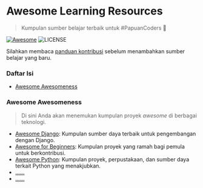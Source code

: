 # Awesome Learning Resources

> Kumpulan sumber belajar terbaik untuk #PapuanCoders 🚀

[![Awesome](https://cdn.rawgit.com/sindresorhus/awesome/d7305f38d29fed78fa85652e3a63e154dd8e8829/media/badge.svg)](https://github.com/papua-opensource/awesome-learning-resources) ![LICENSE](https://img.shields.io/github/license/mashape/apistatus.svg)

Silahkan membaca [panduan kontribusi](./CONTRIBUTING.md) sebelum menambahkan sumber belajar yang baru.

### Daftar Isi

- [Awesome Awesomeness](awesome-awesomeness)

### Awesome Awesomeness

> Di sini Anda akan menemukan kumpulan proyek _awesome_ di berbagai teknologi.

- [Awesome Django](https://github.com/wsvincent/awesome-django): Kumpulan sumber daya terbaik untuk pengembangan dengan Django.
- [Awesome for Beginners](https://github.com/MunGell/awesome-for-beginners): Kumpulan proyek yang ramah bagi pemula untuk berkontribusi.
- [Awesome Python](https://github.com/vinta/awesome-python): Kumpulan proyek, perpustakaan, dan sumber daya terkait Python yang menakjubkan.
- [......](#......)
- [......](#......)




